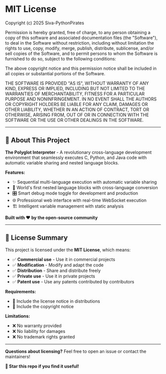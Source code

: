 # MIT License

Copyright (c) 2025 Siva-PythonPirates

Permission is hereby granted, free of charge, to any person obtaining a copy
of this software and associated documentation files (the "Software"), to deal
in the Software without restriction, including without limitation the rights
to use, copy, modify, merge, publish, distribute, sublicense, and/or sell
copies of the Software, and to permit persons to whom the Software is
furnished to do so, subject to the following conditions:

The above copyright notice and this permission notice shall be included in all
copies or substantial portions of the Software.

THE SOFTWARE IS PROVIDED "AS IS", WITHOUT WARRANTY OF ANY KIND, EXPRESS OR
IMPLIED, INCLUDING BUT NOT LIMITED TO THE WARRANTIES OF MERCHANTABILITY,
FITNESS FOR A PARTICULAR PURPOSE AND NONINFRINGEMENT. IN NO EVENT SHALL THE
AUTHORS OR COPYRIGHT HOLDERS BE LIABLE FOR ANY CLAIM, DAMAGES OR OTHER
LIABILITY, WHETHER IN AN ACTION OF CONTRACT, TORT OR OTHERWISE, ARISING FROM,
OUT OF OR IN CONNECTION WITH THE SOFTWARE OR THE USE OR OTHER DEALINGS IN THE
SOFTWARE.

---

## 🚀 About This Project

**The Polyglot Interpreter** - A revolutionary cross-language development environment that seamlessly executes C, Python, and Java code with automatic variable sharing and nested language blocks.

**Features:**
- ✨ Sequential multi-language execution with automatic variable sharing
- 🎯 World's first nested language blocks with cross-language conversion  
- 🎛️ Smart debug mode toggle for development and production
- 🌐 Professional web interface with real-time WebSocket execution
- 🏗️ Intelligent variable management with static analysis

**Built with ❤️ by the open-source community**

---

## 📝 License Summary

This project is licensed under the **MIT License**, which means:

- ✅ **Commercial use** - Use it in commercial projects
- ✅ **Modification** - Modify and adapt the code  
- ✅ **Distribution** - Share and distribute freely
- ✅ **Private use** - Use it in private projects
- ✅ **Patent use** - Use any patents contributed by contributors

**Requirements:**
- 📄 Include the license notice in distributions
- 📄 Include the copyright notice

**Limitations:**
- ❌ No warranty provided
- ❌ No liability for damages
- ❌ No trademark rights granted

---

**Questions about licensing?** Feel free to open an issue or contact the maintainers!

**🌟 Star this repo if you find it useful!**
